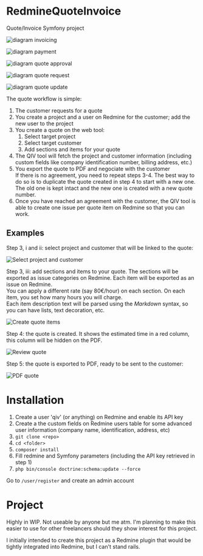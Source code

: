 # RedmineQuoteInvoice
Quote/Invoice Symfony project

![diagram invoicing](diagram_invoicing.png)

![diagram payment](diagram_payment.png)

![diagram quote approval](diagram_quote_approval.png)

![diagram quote request](diagram_quote_request.png)

![diagram quote update](diagram_quote_update.png)

The quote workflow is simple:

1. The customer requests for a quote
1. You create a project and a user on Redmine for the customer; add the new user to the project
1. You create a quote on the web tool:
   1. Select target project
   1. Select target customer
   1. Add sections and items for your quote
1. The QIV tool will fetch the project and customer information (including custom fields like company identification number, billing address, etc.)
1. You export the quote to PDF and negociate with the customer  
If there is no agreement, you need to repeat steps 3-4. The best way to do so is to duplicate the quote created in step 4 to start with a new one. The old one is kept intact and the new one is created with a new quote number.
1. Once you have reached an agreement with the customer, the QIV tool is able to create one issue per quote item on Redmine so that you can work.

## Examples

Step 3, i and ii: select project and customer that will be linked to the quote:

![Select project and customer](select_project_customer.png)

Step 3, iii: add sections and items to your quote. The sections will be exported as issue categories on Redmine. Each item will be exported as an issue on Redmine.  
You can apply a different rate (say 80€/hour) on each section. On each item, you set how many hours you will charge.  
Each item description text will be parsed using the *Markdown* syntax, so you can have lists, text decoration, etc.

![Create quote items](create_quote.png)

Step 4: the quote is created. It shows the estimated time in a red column, this column will be hidden on the PDF.

![Review quote](quote_created.png)

Step 5: the quote is exported to PDF, ready to be sent to the customer:

![PDF quote](pdf_quote.png)

# Installation

1. Create a user 'qiv' (or anything) on Redmine and enable its API key
1. Create a the custom fields on Redmine users table for some advanced user information (company name, identification, address, etc)
1. `git clone <repo>`
1. `cd <folder>`
1. `composer install`
1. Fill redmine and Symfony parameters (including the API key retrieved in step 1)
1. `php bin/console doctrine:schema:update --force`

Go to `/user/register` and create an admin account

# Project

Highly in WIP. Not useable by anyone but me atm. I'm planning to make this easier to use for other freelancers should they show interest for this project.

I initially intended to create this project as a Redmine plugin that would be tightly integrated into Redmine, but I can't stand rails.

